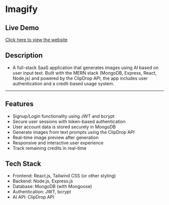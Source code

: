 # Imagify

## Live Demo
[Click here to view the website](https://imagify-frontend-usb0.onrender.com) <!-- Replace # with the actual live demo link -->

## Description
- A full-stack SaaS application that generates images using AI based on user input text. Built with the MERN stack (MongoDB, Express, React, Node.js) and powered by the ClipDrop API, the app includes user 
authentication and a credit-based usage system.
---

## Features

  - Signup/Login functionality using JWT and bcrypt
  - Secure user sessions with token-based authentication
  - User account data is stored securely in MongoDB
  - Generate images from text prompts using the ClipDrop API
  - Real-time image preview after generation
  - Responsive and interactive user experience
  - Track remaining credits in real-time

## Tech Stack
- Frontend: React.js, Tailwind CSS (or other styling)
- Backend: Node.js, Express.js
- Database: MongoDB (with Mongoose)
- Authentication: JWT, bcrypt
- AI API: ClipDrop API
